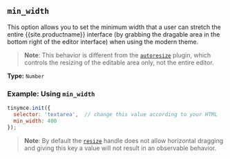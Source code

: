 ## `min_width`

This option allows you to set the minimum width that a user can stretch the entire {{site.productname}} interface (by grabbing the dragable area in the bottom right of the editor interface) when using the modern theme.

> **Note**: This behavior is different from the [`autoresize`]({{site.baseurl}}/plugins/autoresize/) plugin, which controls the resizing of the editable area only, not the entire editor.

**Type:** `Number`

### Example: Using `min_width`

```js
tinymce.init({
  selector: 'textarea',  // change this value according to your HTML
  min_width: 400
});
```

> **Note**: By default the [`resize`](#resize) handle does not allow horizontal dragging and giving this key a value will not result in an observable behavior.

